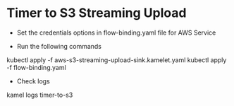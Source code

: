 # Timer to S3 Streaming Upload

- Set the credentials options in flow-binding.yaml file for AWS Service

- Run the following commands

kubectl apply -f aws-s3-streaming-upload-sink.kamelet.yaml
kubectl apply -f flow-binding.yaml

- Check logs

kamel logs timer-to-s3
